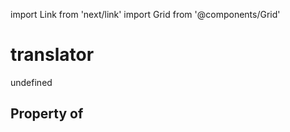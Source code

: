 import Link from 'next/link'
import Grid from '@components/Grid'

# translator

undefined

## Property of



